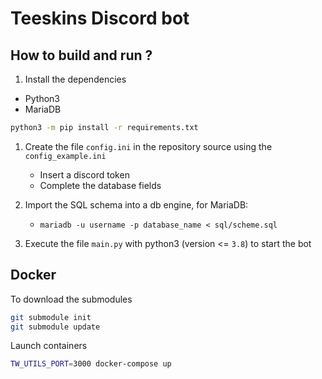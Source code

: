 # Teeskins Discord bot

## How to build and run ?

1. Install the dependencies 
- Python3
- MariaDB

```bash
python3 -m pip install -r requirements.txt
```

1. Create the file `config.ini` in the repository source using the `config_example.ini`
    - Insert a discord token
    - Complete the database fields

2. Import the SQL schema into a db engine, for MariaDB:
   - `mariadb -u username -p database_name < sql/scheme.sql`

3. Execute the file `main.py` with python3 (version <= `3.8`) to start the bot

## Docker

To download the submodules
```bash
git submodule init
git submodule update
```

Launch containers

```bash
TW_UTILS_PORT=3000 docker-compose up
```
